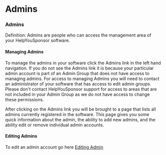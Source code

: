 # Admins

### Admins

Definition: Admins are people who can access the management area of your HelpYouSponsor software.

#### Managing Admins

To manage the admins in your software click the Admins link in the left hand navigation. If you do not see the Admins link it is because your particular admin account is part of an Admin Group that does not have access to managing admins. For access to managing Admins you will need to contact an administrator of your software that has access to edit admin groups. Please don't contact HelpYouSponsor support for access to areas that are not included in your Admin Group as we do not have access to change these permissions.

After clicking on the Admins link you will be brought to a page that lists all admins currently registered in the software. This page gives you some quick information about the admin, the ability to add new admins, and the ability edit or remove individual admin accounts.

#### Editing Admins

To edit an admin account go here [Editing Admin](admins.md#admins)

